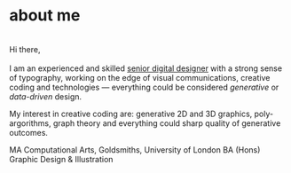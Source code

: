 <b><h1>about me</h1></b><br>
Hi there,<br><br>
I am an experienced and skilled <u>senior digital designer</u> with a strong sense of typography, working on the edge of visual communications, creative coding and technologies — everything could be considered <i>generative</i> or <i>data-driven</i> design. 

My interest in creative coding are: generative 2D and 3D graphics, poly-argorithms, graph theory and everything could sharp quality of generative outcomes.

MA Computational Arts, Goldsmiths, University of London
BA (Hons) Graphic Design & Illustration
